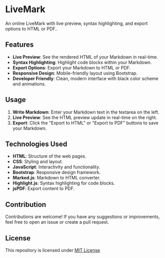 # LiveMark

An online LiveMark with live preview, syntax highlighting, and export options to HTML or PDF..

## Features

- **Live Preview**: See the rendered HTML of your Markdown in real-time.
- **Syntax Highlighting**: Highlight code blocks within your Markdown.
- **Export Options**: Export your Markdown to HTML or PDF.
- **Responsive Design**: Mobile-friendly layout using Bootstrap.
- **Developer Friendly**: Clean, modern interface with black color scheme and animations.

## Usage

1. **Write Markdown**: Enter your Markdown text in the textarea on the left.
2. **Live Preview**: See the HTML preview update in real-time on the right.
3. **Export**: Click the "Export to HTML" or "Export to PDF" buttons to save your Markdown.

## Technologies Used

- **HTML**: Structure of the web pages.
- **CSS**: Styling and layout.
- **JavaScript**: Interactivity and functionality.
- **Bootstrap**: Responsive design framework.
- **Marked.js**: Markdown to HTML converter.
- **Highlight.js**: Syntax highlighting for code blocks.
- **jsPDF**: Export content to PDF.

## Contribution

Contributions are welcome! If you have any suggestions or improvements, feel free to open an issue or create a pull request.

## License

This repository is licensed under [MIT License](https://github.com/Harshit2012/LiveMark#MIT-1-ov-file)
